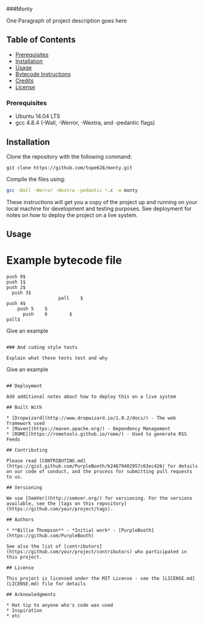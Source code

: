 ###Monty

One Paragraph of project description goes here

## Table of Contents
* [Prerequisites](#prerequisites)
* [Installation](#installation)
* [Usage](#usage)
* [Bytecode Instructions](#bytecode-instructions)
* [Credits](#credits)
* [License](#license)

### Prerequisites
* Ubuntu 14.04 LTS
* gcc 4.8.4 (-Wall, -Werror, -Wextra, and -pedantic flags)

## Installation
Clone the repository with the following command:
```
git clone https://github.com/tope628/monty.git
```

Compile the files using:

```sh
gcc -Wall -Werror -Wextra -pedantic *.c -o monty
```

These instructions will get you a copy of the project up and running on your local machine for development and testing purposes. See deployment for notes on how to deploy the project on a live system.

## Usage 
# Example bytecode file
```$ cat -e bytecodes/000.m
push 0$
push 1$
push 2$
  push 3$
                   pall    $
push 4$
    push 5    $
      push    6        $
pall$
```
Give an example
```

### And coding style tests

Explain what these tests test and why

```
Give an example
```

## Deployment

Add additional notes about how to deploy this on a live system

## Built With

* [Dropwizard](http://www.dropwizard.io/1.0.2/docs/) - The web framework used
* [Maven](https://maven.apache.org/) - Dependency Management
* [ROME](https://rometools.github.io/rome/) - Used to generate RSS Feeds

## Contributing

Please read [CONTRIBUTING.md](https://gist.github.com/PurpleBooth/b24679402957c63ec426) for details on our code of conduct, and the process for submitting pull requests to us.

## Versioning

We use [SemVer](http://semver.org/) for versioning. For the versions available, see the [tags on this repository](https://github.com/your/project/tags). 

## Authors

* **Billie Thompson** - *Initial work* - [PurpleBooth](https://github.com/PurpleBooth)

See also the list of [contributors](https://github.com/your/project/contributors) who participated in this project.

## License

This project is licensed under the MIT License - see the [LICENSE.md](LICENSE.md) file for details

## Acknowledgments

* Hat tip to anyone who's code was used
* Inspiration
* etc

